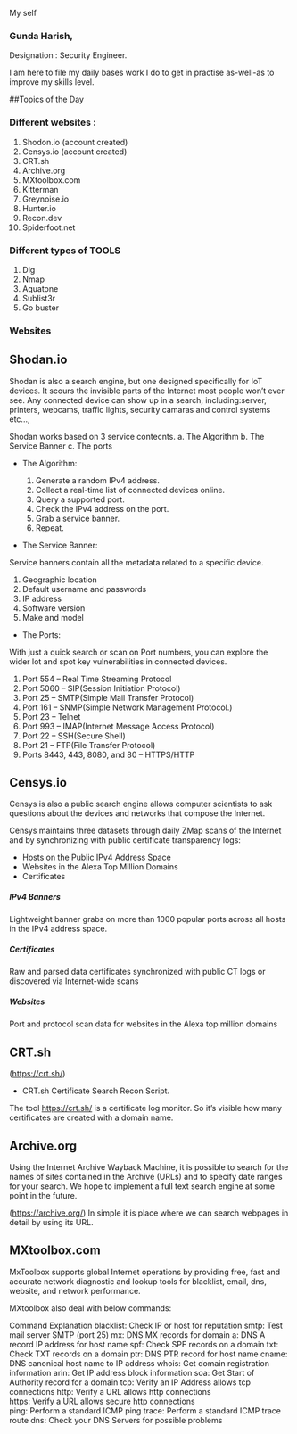 My self 
### Gunda Harish, 
Designation : Security Engineer.

I am here to file my daily bases work I do to get in practise as-well-as to improve my skills level.

##Topics of the Day 

### Different websites : 
1. Shodon.io (account created)
2. Censys.io (account created)
3. CRT.sh
4. Archive.org
5. MXtoolbox.com
6. Kitterman
7. Greynoise.io
8. Hunter.io
9. Recon.dev
10. Spiderfoot.net

### Different types of TOOLS 
1. Dig
2. Nmap
3. Aquatone
4. Sublist3r
5. Go buster

### Websites 

## Shodan.io

Shodan is also a search engine, but one designed specifically for IoT devices. It scours the invisible parts of the Internet most people won’t ever see. Any connected device can show up in a search, including:server, printers, webcams, traffic lights, security camaras and control systems etc...,

Shodan works based on 3 service contecnts. 
a. The Algorithm
b. The Service Banner
c. The ports

* The Algorithm:

   1. Generate a random IPv4 address.
   2. Collect a real-time list of connected devices online.
   3. Query a supported port.
   4. Check the IPv4 address on the port.
   5. Grab a service banner.
   6. Repeat.

* The Service Banner:

Service banners contain all the metadata related to a specific device.

   1. Geographic location
   2. Default username and passwords
   3. IP address
   4. Software version
   5. Make and model

* The Ports:

 With just a quick search or scan on Port numbers, you can explore the wider lot and spot key vulnerabilities in connected devices.
   1. Port 554 – Real Time Streaming Protocol
   2. Port 5060 – SIP(Session Initiation Protocol)
   3. Port 25 – SMTP(Simple Mail Transfer Protocol)
   4. Port 161 – SNMP(Simple Network Management Protocol.)
   5. Port 23 – Telnet
   6. Port 993 – IMAP(Internet Message Access Protocol)
   7. Port 22 – SSH(Secure Shell)
   8. Port 21 – FTP(File Transfer Protocol)
   9. Ports 8443, 443, 8080, and 80 – HTTPS/HTTP
 
## Censys.io

Censys is also a public search engine allows computer scientists to ask questions about the devices and networks that compose the Internet.

Censys maintains three datasets through daily ZMap scans of the Internet and by synchronizing with public certificate transparency logs:

   * Hosts on the Public IPv4 Address Space
   * Websites in the Alexa Top Million Domains
   * Certificates

##### IPv4 Banners

Lightweight banner grabs on more than 1000 popular ports across all hosts in the IPv4 address space.

##### Certificates 

Raw and parsed data certificates synchronized with public CT logs or discovered via Internet-wide scans 

##### Websites 

Port and protocol scan data for websites in the Alexa top million domains 



## CRT.sh
(https://crt.sh/)

* CRT.sh Certificate Search Recon Script.

The tool https://crt.sh/ is a certificate log monitor. So it’s visible how many certificates are created with a domain name.



## Archive.org


Using the Internet Archive Wayback Machine, it is possible to search for the names of sites contained in the Archive (URLs) and to specify date ranges for your search. We hope to implement a full text search engine at some point in the future.

(https://archive.org/) In simple it is place where we can search webpages in detail by using its URL.

## MXtoolbox.com


MxToolbox supports global Internet operations by providing free, fast and accurate network diagnostic and lookup tools for blacklist, email, dns, website, and network performance.

MXtoolbox also deal with below commands:

Command 	  	Explanation
blacklist: 	  	Check IP or host for reputation
smtp: 	  	Test mail server SMTP (port 25)
mx: 	  	DNS MX records for domain
a: 	  	DNS A record IP address for host name
spf: 	  	Check SPF records on a domain
txt: 	  	Check TXT records on a domain
ptr: 	  	DNS PTR record for host name
cname: 	  	DNS canonical host name to IP address
whois: 	  	Get domain registration information
arin: 		Get IP address block information
soa: 		Get Start of Authority record for a domain
tcp: 		Verify an IP Address allows tcp connections
http: 		Verify a URL allows http connections  
https: 		Verify a URL allows secure http connections  
ping: 		Perform a standard ICMP ping
trace: 		Perform a standard ICMP trace route
dns: 		Check your DNS Servers for possible problems 

